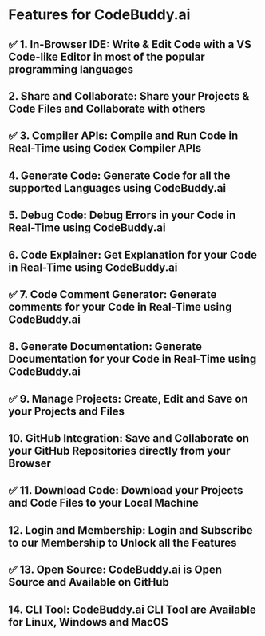 # Features for CodeBuddy.ai

## **✅ 1. In-Browser IDE: Write & Edit Code with a VS Code-like Editor in most of the popular programming languages**

## **2. Share and Collaborate: Share your Projects & Code Files and Collaborate with others**

## **✅ 3. Compiler APIs: Compile and Run Code in Real-Time using Codex Compiler APIs**

## **4. Generate Code: Generate Code for all the supported Languages using CodeBuddy.ai**

## **5. Debug Code: Debug Errors in your Code in Real-Time using CodeBuddy.ai**

## **6. Code Explainer: Get Explanation for your Code in Real-Time using CodeBuddy.ai**

## **✅ 7. Code Comment Generator: Generate comments for your Code in Real-Time using CodeBuddy.ai**

## **8. Generate Documentation: Generate Documentation for your Code in Real-Time using CodeBuddy.ai**

## **✅ 9. Manage Projects: Create, Edit and Save on your Projects and Files**

## **10. GitHub Integration: Save and Collaborate on your GitHub Repositories directly from your Browser**

## **✅ 11. Download Code: Download your Projects and Code Files to your Local Machine**

## **12. Login and Membership: Login and Subscribe to our Membership to Unlock all the Features**

## **✅ 13. Open Source: CodeBuddy.ai is Open Source and Available on GitHub**

## **14. CLI Tool: CodeBuddy.ai CLI Tool are Available for Linux, Windows and MacOS**
